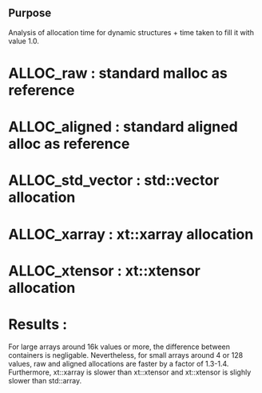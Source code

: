 ## Purpose
Analysis of allocation time for dynamic structures + time taken to fill it with value 1.0. 

# ALLOC_raw : standard malloc as reference

# ALLOC_aligned : standard aligned alloc as reference

# ALLOC_std_vector : std::vector allocation

# ALLOC_xarray : xt::xarray allocation

# ALLOC_xtensor : xt::xtensor allocation


# Results : 
For large arrays around 16k values or more, the difference between containers is negligable. Nevertheless, for small arrays around 4 or 128 values, raw and aligned allocations are faster by a factor of 1.3-1.4. Furthermore, xt::xarray is slower than xt::xtensor and xt::xtensor is slighly slower than std::array.




